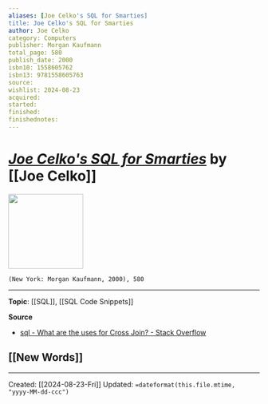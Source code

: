 ```yaml
---
aliases: [Joe Celko's SQL for Smarties]
title: Joe Celko's SQL for Smarties
author: Joe Celko
category: Computers
publisher: Morgan Kaufmann
total_page: 580
publish_date: 2000
isbn10: 1558605762
isbn13: 9781558605763
source: 
wishlist: 2024-08-23
acquired: 
started: 
finished: 
finishednotes: 
---
```

# *[Joe Celko's SQL for Smarties]()* by [[Joe Celko]]

<img src="http://books.google.com/books/content?id=r1zlRa62KwoC&printsec=frontcover&img=1&zoom=1&edge=curl&source=gbs_api" width=150>

`(New York: Morgan Kaufmann, 2000), 580`



--- 
**Topic**: [[SQL]], [[SQL Code Snippets]]

**Source**
- [sql - What are the uses for Cross Join? - Stack Overflow](https://stackoverflow.com/questions/219716/what-are-the-uses-for-cross-join)
 
**[[New Words]]**
- 

---
Created: [[2024-08-23-Fri]]
Updated: `=dateformat(this.file.mtime, "yyyy-MM-dd-ccc")`